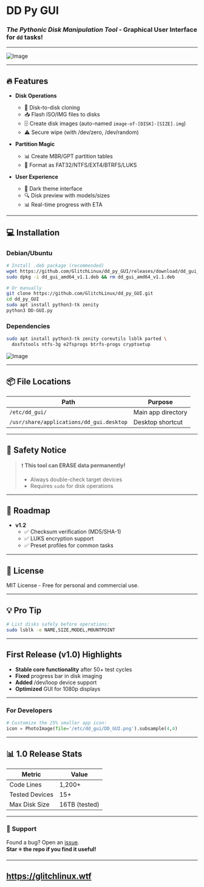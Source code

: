 
# **DD Py GUI**  
### *The Pythonic Disk Manipulation Tool* - Graphical User Interface for `dd` tasks!

---

![Image](https://github.com/user-attachments/assets/e141eb14-290b-4a3f-a292-0e90691ee6ed)

---

## **🔥 Features**  
- **Disk Operations**  
  - 🚀 Disk-to-disk cloning  
  - 📥 Flash ISO/IMG files to disks  
  - 🗄️ Create disk images (auto-named `image-of-[DISK]-[SIZE].img`)  
  - ⚠️ Secure wipe (with /dev/zero, /dev/random)  

- **Partition Magic**  
  - 📊 Create MBR/GPT partition tables  
  - 🧹 Format as FAT32/NTFS/EXT4/BTRFS/LUKS  

- **User Experience**  
  - 🎨 Dark theme interface  
  - 🔍 Disk preview with models/sizes  
  - 📊 Real-time progress with ETA  

---

## **💻 Installation**  
### **Debian/Ubuntu**  
```bash
# Install .deb package (recommended)
wget https://github.com/GlitchLinux/dd_py_GUI/releases/download/dd_gui_amd64_v1.1/dd_gui_amd64_v1.1.deb
sudo dpkg -i dd_gui_amd64_v1.1.deb && rm dd_gui_amd64_v1.1.deb 
```
```bash
# Or manually
git clone https://github.com/GlitchLinux/dd_py_GUI.git
cd dd_py_GUI
sudo apt install python3-tk zenity
python3 DD-GUI.py
```

### **Dependencies**  
```bash
sudo apt install python3-tk zenity coreutils lsblk parted \
  dosfstools ntfs-3g e2fsprogs btrfs-progs cryptsetup
```

![Image](https://github.com/user-attachments/assets/c0ae7282-9d79-4cb2-879d-36a0d0ec8c44)


---

## **📦 File Locations**  
| Path | Purpose |  
|------|---------|  
| `/etc/dd_gui/` | Main app directory |  
| `/usr/share/applications/dd_gui.desktop` | Desktop shortcut |  

---

## **🚨 Safety Notice**  
> ❗ **This tool can ERASE data permanently!**  
> - Always double-check target devices  
> - Requires `sudo` for disk operations  

---

## **🌱 Roadmap**  
- **v1.2**  
  - ✅ Checksum verification (MD5/SHA-1)  
  - ✅ LUKS encryption support  
  - ✅ Preset profiles for common tasks  

---

## **📜 License**  
MIT License - Free for personal and commercial use.  

---

## **💡 Pro Tip**  
```bash
# List disks safely before operations:
sudo lsblk -o NAME,SIZE,MODEL,MOUNTPOINT
```

---

## **First Release (v1.0) Highlights**  
- **Stable core functionality** after 50+ test cycles  
- **Fixed** progress bar in disk imaging  
- **Added** /dev/loop device support  
- **Optimized** GUI for 1080p displays  

---

### **For Developers**  
```python
# Customize the 25% smaller app icon:
icon = PhotoImage(file='/etc/dd_gui/DD_GUI.png').subsample(4,4)
```

---

## **📊 1.0 Release Stats**  
| Metric | Value |  
|--------|-------|  
| Code Lines | 1,200+ |  
| Tested Devices | 15+ |  
| Max Disk Size | 16TB (tested) |  

---

### **📮 Support**  
Found a bug? Open an [issue](https://github.com/GlitchLinux/dd_py_GUI/issues).  
**Star ⭐ the repo if you find it useful!**  

---
https://glitchlinux.wtf 
---
